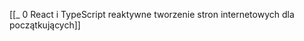 [[_ 0 React i TypeScript reaktywne tworzenie stron internetowych dla początkujących]]
















